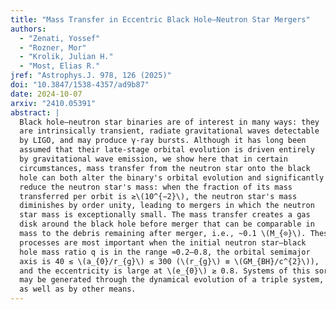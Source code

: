 ```yaml
---
title: "Mass Transfer in Eccentric Black Hole–Neutron Star Mergers"
authors:
  - "Zenati, Yossef"
  - "Rozner, Mor"
  - "Krolik, Julian H."
  - "Most, Elias R."
jref: "Astrophys.J. 978, 126 (2025)"
doi: "10.3847/1538-4357/ad9b87"
date: 2024-10-07
arxiv: "2410.05391"
abstract: |
  Black hole–neutron star binaries are of interest in many ways: they
  are intrinsically transient, radiate gravitational waves detectable
  by LIGO, and may produce γ-ray bursts. Although it has long been
  assumed that their late-stage orbital evolution is driven entirely
  by gravitational wave emission, we show here that in certain
  circumstances, mass transfer from the neutron star onto the black
  hole can both alter the binary's orbital evolution and significantly
  reduce the neutron star's mass: when the fraction of its mass
  transferred per orbit is ≳\(10^{−2}\), the neutron star's mass
  diminishes by order unity, leading to mergers in which the neutron
  star mass is exceptionally small. The mass transfer creates a gas
  disk around the black hole before merger that can be comparable in
  mass to the debris remaining after merger, i.e., ~0.1 \(M_{⊙}\). These
  processes are most important when the initial neutron star–black
  hole mass ratio q is in the range ≈0.2–0.8, the orbital semimajor
  axis is 40 ≲ \(a_{0}/r_{g}\) ≲ 300 (\(r_{g}\) ≡ \(GM_{BH}/c^{2}\)),
  and the eccentricity is large at \(e_{0}\) ≳ 0.8. Systems of this sort
  may be generated through the dynamical evolution of a triple system,
  as well as by other means.
---
```

